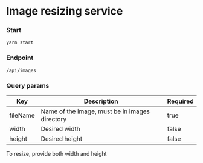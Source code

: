 # Image resizing service

### Start

    yarn start

### Endpoint

    /api/images

### Query params

| Key      | Description                                    | Required |
| -------- | ---------------------------------------------- | -------- |
| fileName | Name of the image, must be in images directory | true     |
| width    | Desired width                                  | false    |
| height   | Desired height                                 | false    |

To resize, provide both width and height
